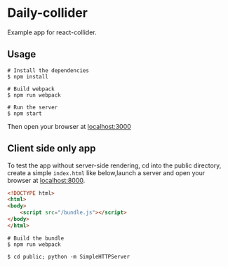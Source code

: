 # Daily-collider

Example app for react-collider.

## Usage

    # Install the dependencies
    $ npm install

    # Build webpack
    $ npm run webpack

    # Run the server
    $ npm start

Then open your browser at [localhost:3000](http://localhost:3000)

## Client side only app

To test the app without server-side rendering, cd into the public directory, create a simple `index.html` like below,launch a server and open your browser at [localhost:8000](http://localhost:8000).

```html
<!DOCTYPE html>
<html>
<body>
    <script src="/bundle.js"></script>
</body>
</html>
```

    # Build the bundle
    $ npm run webpack

    $ cd public; python -m SimpleHTTPServer
